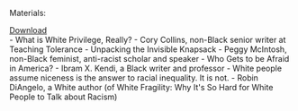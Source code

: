 
Materials:
<div>
<a href="week1/what-is-white-privilege.pdf">Download</a>
</div>
- What is White Privilege, Really? 
  - Cory Collins, non-Black senior writer at Teaching Tolerance
- Unpacking the Invisible Knapsack 
  - Peggy McIntosh, non-Black feminist, anti-racist scholar and speaker
- Who Gets to be Afraid in America?
  - Ibram X. Kendi, a Black writer and professor
- White people assume niceness is the answer to racial inequality. It is not.
  - Robin DiAngelo, a White author (of White Fragility: Why It's So Hard for White People to Talk about Racism)
